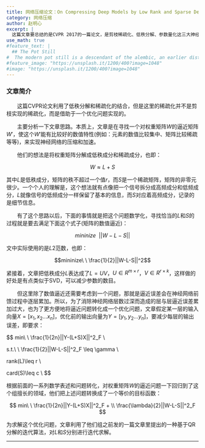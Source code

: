 ```yaml
---
title: 网络压缩论文：On Compressing Deep Models by Low Rank and Sparse Decomposition
category: 网络压缩
author: 赵明心
excerpt: |
  这篇文章要总结的是CVPR 2017的一篇论文，是剪枝稀疏化、低秩分解、参数量化这三大神经网络压缩流派里面的低秩分解派。有趣的是，通讯作者IEEE Fellow 陶大程2000年前后在中科大指导学生写过一篇短文《DNA序列分类的数学模型》，前几年我在做数学建模比赛的时候曾经读过。没想到现在看CVPR论文的时候又遇到了陶老师指导的文章，真是有意思。
use_math: true
#feature_text: |
  ## The Pot Still
#  The modern pot still is a descendant of the alembic, an earlier distillation device
#feature_image: "https://unsplash.it/1200/400?image=1048"
#image: "https://unsplash.it/1200/400?image=1048"
---
```

### 文章简介
　　这篇CVPR论文利用了低秩分解和稀疏化的结合，但是这里的稀疏化并不是剪枝实现的稀疏化，而是借助于一个优化问题实现的。

　　主要分析一下文章思路。本质上，文章是在寻找一个对权重矩阵$W$的逼近矩阵$W'$，使这个$W'$能有比较好的数值特性(例如：元素的数值比较集中、矩阵比较稀疏等等)，来实现神经网络的压缩和加速。

　　他们的想法是将权重矩阵分解成低秩成分和稀疏成分，也即：

$$W\approx L+S$$

其中$L$是低秩成分，矩阵的秩不超过一个值$r$，而$S$是一个稀疏矩阵，矩阵的非零元很少。一个个人的理解是，这个想法就有点像把一个信号拆分成高频成分和低频成分，$L$就像信号的低频成分一样保留了基本的信息，而$S$对应着高频成分，记录的是细节信息。

　　有了这个思路以后，下面的事情就是把这个问题数学化，寻找恰当的$L$和$S$的过程就是要去满足下面这个式子(矩阵的数值逼近)：

$$mininize\ \ ||W-L-S||$$

文中实际使用的是$L2$范数，也即：


$$mininize\ \ \frac{1}{2}||W-L-S||^2$$

紧接着，文章把低秩成分$L$表达成了$L=UV$，$U\in R^{m\times r}$，$V\in R^{r\times k}$，这样做的好处是有点类似于SVD，可以减少参数的数目。

　　但这里除了数值逼近还需要考虑到一个问题，那就是逼近误差会在神经网络前馈过程中逐层累加。所以，为了消除神经网络层数过深而造成的层与层逼近误差累加过大，也为了更方便地将逼近问题转化成一个优化问题，文章假定某一层的输入向量$X=[x_1,x_2...x_n]$，优化前的输出向量为$Y=[y_1,y_2...y_n]$，要减少每层的输出误差，即要求：

$$
min\ \  \frac{1}{2n}||Y-(L+S)X||^2_F \\

s.t.\ \  \frac{1}{2}||W-L-S||^2_F \leq \gamma \\

rank(L)\leq r \\

card(S)\leq c \\
$$

根据前面的一系列数学表述和问题转化，对权重矩阵$W$的逼近问题一下回归到了这个组擅长的领域，他们把上述问题转换成了一个等价的目标函数：

$$
min\ \  \frac{1}{2n}||Y-(L+S)X||^2_F + \\
         \frac{\lambda}{2}||W-L-S||^2_F
$$

为求解这个优化问题，文章利用了他们组之前发的一篇文章里提出的一种基于QR分解的迭代算法，对$L$和$S$分别进行迭代求解。

---